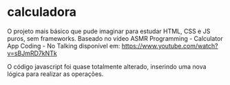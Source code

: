 # calculadora
O projeto mais básico que pude imaginar para estudar HTML, CSS e JS puros, sem frameworks.
Baseado no vídeo ASMR Programming - Calculator App Coding - No Talking
disponível em: https://www.youtube.com/watch?v=sBJmRD7kNTk

O código javascript foi quase totalmente alterado, inserindo uma nova lógica para realizar as operações.
